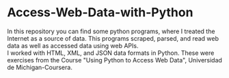 # Access-Web-Data-with-Python
In this repository you can find some python programs, where I treated the Internet as a source of data. 
This programs scraped, parsed, and read web data as well as accessed data using web APIs.  
I worked with HTML, XML, and JSON data formats in Python.
These were exercises from the Course "Using Python to Access Web Data", Universidad de Michigan-Coursera.
